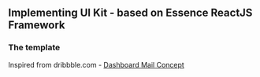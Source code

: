 ## Implementing UI Kit - based on Essence ReactJS Framework

### The template
Inspired from dribbble.com - [Dashboard Mail Concept](https://dribbble.com/shots/2625733-Mail-Concept-App/attachments/525150)
